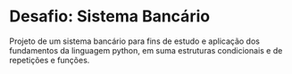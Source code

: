 # Desafio: Sistema Bancário

Projeto de um sistema bancário para fins de estudo e aplicação dos fundamentos da linguagem python, em suma estruturas condicionais e de repetições e funções.
